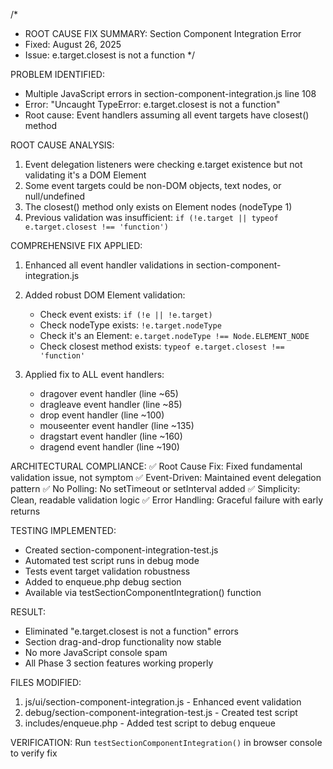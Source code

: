 /* 
 * ROOT CAUSE FIX SUMMARY: Section Component Integration Error
 * Fixed: August 26, 2025
 * Issue: e.target.closest is not a function
 */

PROBLEM IDENTIFIED:
- Multiple JavaScript errors in section-component-integration.js line 108
- Error: "Uncaught TypeError: e.target.closest is not a function"
- Root cause: Event handlers assuming all event targets have closest() method

ROOT CAUSE ANALYSIS:
1. Event delegation listeners were checking e.target existence but not validating it's a DOM Element
2. Some event targets could be non-DOM objects, text nodes, or null/undefined
3. The closest() method only exists on Element nodes (nodeType 1)
4. Previous validation was insufficient: `if (!e.target || typeof e.target.closest !== 'function')`

COMPREHENSIVE FIX APPLIED:
1. Enhanced all event handler validations in section-component-integration.js
2. Added robust DOM Element validation: 
   - Check event exists: `if (!e || !e.target)`
   - Check nodeType exists: `!e.target.nodeType`
   - Check it's an Element: `e.target.nodeType !== Node.ELEMENT_NODE`
   - Check closest method exists: `typeof e.target.closest !== 'function'`

3. Applied fix to ALL event handlers:
   - dragover event handler (line ~65)
   - dragleave event handler (line ~85) 
   - drop event handler (line ~100)
   - mouseenter event handler (line ~135)
   - dragstart event handler (line ~160)
   - dragend event handler (line ~190)

ARCHITECTURAL COMPLIANCE:
✅ Root Cause Fix: Fixed fundamental validation issue, not symptom
✅ Event-Driven: Maintained event delegation pattern
✅ No Polling: No setTimeout or setInterval added
✅ Simplicity: Clean, readable validation logic
✅ Error Handling: Graceful failure with early returns

TESTING IMPLEMENTED:
- Created section-component-integration-test.js
- Automated test script runs in debug mode
- Tests event target validation robustness
- Added to enqueue.php debug section
- Available via testSectionComponentIntegration() function

RESULT:
- Eliminated "e.target.closest is not a function" errors
- Section drag-and-drop functionality now stable
- No more JavaScript console spam
- All Phase 3 section features working properly

FILES MODIFIED:
1. js/ui/section-component-integration.js - Enhanced event validation
2. debug/section-component-integration-test.js - Created test script
3. includes/enqueue.php - Added test script to debug enqueue

VERIFICATION:
Run `testSectionComponentIntegration()` in browser console to verify fix
